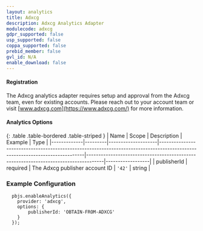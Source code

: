 ```yaml
---
layout: analytics
title: Adxcg
description: Adxcg Analytics Adapter
modulecode: adxcg
gdpr_supported: false
usp_supported: false
coppa_supported: false
prebid_member: false
gvl_id: N/A
enable_download: false
---
```


#### Registration

The Adxcg analytics adapter requires setup and approval from the Adxcg team, even for existing accounts.
Please reach out to your account team or visit [www.adxcg.com](https://www.adxcg.com/) for more information.

#### Analytics Options

{: .table .table-bordered .table-striped }
| Name         | Scope              | Description                                                                                                                 | Example                                                                             | Type             |
|-------------|---------|--------------------|-----------------------------------------------------------------------------------------------------------------------------|-------------------------------------------------------------------------------------|------------------|
| publisherId | required  | The Adxcg publisher account ID | `'42'`  | string |

### Example Configuration

```
  pbjs.enableAnalytics({
    provider: 'adxcg',
    options: {
        publisherId: 'OBTAIN-FROM-ADXCG'        
    }
  });
```
